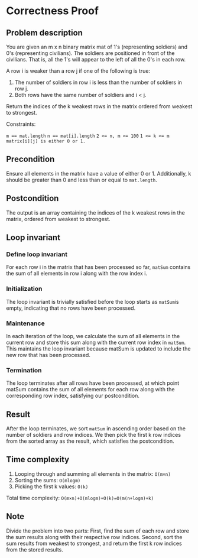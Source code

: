 # Correctness Proof

## Problem description

You are given an m x n binary matrix mat of 1's (representing soldiers) and 0's (representing civilians). The soldiers are positioned in front of the civilians. That is, all the 1's will appear to the left of all the 0's in each row.

A row i is weaker than a row j if one of the following is true:

1. The number of soldiers in row i is less than the number of soldiers in row j.
2. Both rows have the same number of soldiers and i < j.

Return the indices of the k weakest rows in the matrix ordered from weakest to strongest.

Constraints:

`m == mat.length`
`n == mat[i].length`
`2 <= n, m <= 100`
`1 <= k <= m`
`matrix[i][j] is either 0 or 1.`

## Precondition

Ensure all elements in the matrix have a value of either 0 or 1. Additionally, k should be greater than 0 and less than or equal to `mat.length`.

## Postcondition

The output is an array containing the indices of the k weakest rows in the matrix, ordered from weakest to strongest.

## Loop invariant

### Define loop invariant

For each row i in the matrix that has been processed so far, `matSum` contains the sum of all elements in row i along with the row index i.

### Initialization

The loop invariant is trivially satisfied before the loop starts as `matSum`is empty, indicating that no rows have been processed.

### Maintenance

In each iteration of the loop, we calculate the sum of all elements in the current row and store this sum along with the current row index in `matSum`. This maintains the loop invariant because matSum is updated to include the new row that has been processed.

### Termination

The loop terminates after all rows have been processed, at which point matSum contains the sum of all elements for each row along with the corresponding row index, satisfying our postcondition.

## Result

After the loop terminates, we sort `matSum` in ascending order based on the number of soldiers and row indices. We then pick the first k row indices from the sorted array as the result, which satisfies the postcondition.

## Time complexity

1. Looping through and summing all elements in the matrix: `O(m×n)`
2. Sorting the sums: `O(mlogm)`
3. Picking the first k values: `O(k)`

Total time complexity: `O(m×n)+O(mlog⁡m)+O(k)=O(m(n+log⁡m)+k)`

## Note

Divide the problem into two parts: First, find the sum of each row and store the sum results along with their respective row indices. Second, sort the sum results from weakest to strongest, and return the first k row indices from the stored results.
